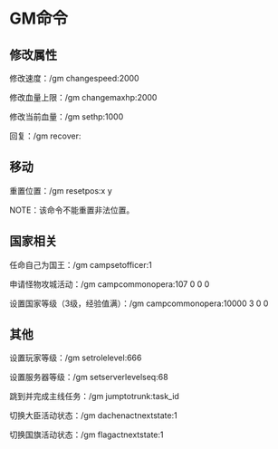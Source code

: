 # GM命令

## 修改属性

修改速度：/gm changespeed:2000

修改血量上限：/gm changemaxhp:2000

修改当前血量：/gm sethp:1000

回复：/gm recover:

## 移动

重置位置：/gm resetpos:x y

NOTE：该命令不能重置非法位置。

## 国家相关

任命自己为国王：/gm campsetofficer:1

申请怪物攻城活动：/gm campcommonopera:107 0 0 0

设置国家等级（3级，经验值满）：/gm campcommonopera:10000 3 0 0

## 其他

设置玩家等级：/gm setrolelevel:666

设置服务器等级：/gm setserverlevelseq:68

跳到并完成主线任务：/gm jumptotrunk:task_id

切换大臣活动状态：/gm dachenactnextstate:1

切换国旗活动状态：/gm flagactnextstate:1